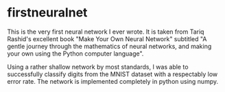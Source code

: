 # firstneuralnet

This is the very first neural network I ever wrote. It is taken from Tariq Rashid's excellent book "Make Your Own Neural Network" subtitled "A gentle journey through the mathematics of neural networks, and making your own using the Python computer language".

Using a rather shallow network by most standards, I was able to successfully classify digits from the MNIST dataset with a respectably low error rate. The network is implemented completely in python using numpy.